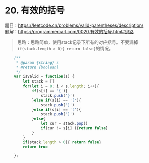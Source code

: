 # 20. 有效的括号 

题目：https://leetcode.cn/problems/valid-parentheses/description/   
题解：https://programmercarl.com/0020.有效的括号.html#思路

> 思路：思路简单，使用stack记录下所有的对应括号。不要漏掉 ```if(stack.length > 0){ return false}```的情况。

```js
    /**
     * @param {string} s
     * @return {boolean}
     */
    var isValid = function(s) {
        let stack = []
        for(let i = 0; i < s.length; i++){
            if(s[i] == '{'){
                stack.push('}')
            }else if(s[i] == '['){
                stack.push(']')
            }else if(s[i] == '('){
                stack.push(')')
            }else{
                let cur = stack.pop()
                if(cur != s[i] ){return false}
            }
        }
        if(stack.length > 0){ return false}
        return true 

    };
```